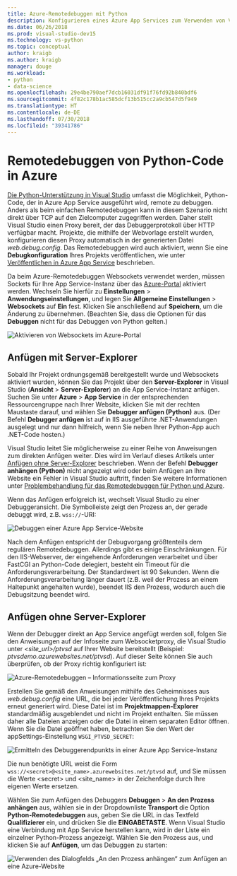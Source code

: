 ```yaml
---
title: Azure-Remotedebuggen mit Python
description: Konfigurieren eines Azure App Services zum Verwenden von Visual Studio für das Remotedebuggen einer Python-Anwendung.
ms.date: 06/26/2018
ms.prod: visual-studio-dev15
ms.technology: vs-python
ms.topic: conceptual
author: kraigb
ms.author: kraigb
manager: douge
ms.workload:
- python
- data-science
ms.openlocfilehash: 29e4be790aef7dcb16031df91f76fd92b840bdf6
ms.sourcegitcommit: 4f82c178b1ac585dcf13b515cc2a9cb547d5f949
ms.translationtype: HT
ms.contentlocale: de-DE
ms.lasthandoff: 07/30/2018
ms.locfileid: "39341786"
---
```

# <a name="remotely-debug-python-code-on-azure"></a>Remotedebuggen von Python-Code in Azure

[Die Python-Unterstützung in Visual Studio](installing-python-support-in-visual-studio.md) umfasst die Möglichkeit, Python-Code, der in Azure App Service ausgeführt wird, remote zu debuggen. Anders als beim einfachen Remotedebuggen kann in diesem Szenario nicht direkt über TCP auf den Zielcomputer zugegriffen werden. Daher stellt Visual Studio einen Proxy bereit, der das Debuggerprotokoll über HTTP verfügbar macht. Projekte, die mithilfe der Webvorlage erstellt wurden, konfigurieren diesen Proxy automatisch in der generierten Datei *web.debug.config*. Das Remotedebuggen wird auch aktiviert, wenn Sie eine **Debugkonfiguration** Ihres Projekts veröffentlichen, wie unter [Veröffentlichen in Azure App Service](publishing-python-web-applications-to-azure-from-visual-studio.md) beschrieben.

Da beim Azure-Remotedebuggen Websockets verwendet werden, müssen Sockets für Ihre App Service-Instanz über das [Azure-Portal](https://portal.azure.com) aktiviert werden. Wechseln Sie hierfür zu **Einstellungen** > **Anwendungseinstellungen**, und legen Sie **Allgemeine Einstellungen** > **Websockets** auf **Ein** fest. Klicken Sie anschließend auf **Speichern**, um die Änderung zu übernehmen. (Beachten Sie, dass die Optionen für das **Debuggen** nicht für das Debuggen von Python gelten.)

![Aktivieren von Websockets im Azure-Portal](media/azure-remote-debugging-enable-web-sockets.png)

## <a name="attach-with-server-explorer"></a>Anfügen mit Server-Explorer

Sobald Ihr Projekt ordnungsgemäß bereitgestellt wurde und Websockets aktiviert wurden, können Sie das Projekt über den **Server-Explorer** in Visual Studio (**Ansicht** > **Server-Explorer**) an die App Service-Instanz anfügen. Suchen Sie unter **Azure** > **App Service** in der entsprechenden Ressourcengruppe nach Ihrer Website, klicken Sie mit der rechten Maustaste darauf, und wählen Sie **Debugger anfügen (Python)** aus. (Der Befehl **Debugger anfügen** ist auf in IIS ausgeführte .NET-Anwendungen ausgelegt und nur dann hilfreich, wenn Sie neben Ihrer Python-App auch .NET-Code hosten.)

Visual Studio leitet Sie möglicherweise zu einer Reihe von Anweisungen zum direkten Anfügen weiter. Dies wird im Verlauf dieses Artikels unter [Anfügen ohne Server-Explorer](#attach-without-server-explorer) beschrieben. Wenn der Befehl **Debugger anhängen (Python)** nicht angezeigt wird oder beim Anfügen an Ihre Website ein Fehler in Visual Studio auftritt, finden Sie weitere Informationen unter [Problembehandlung für das Remotedebuggen für Python und Azure](debugging-remote-python-code-on-azure-troubleshooting.md).

Wenn das Anfügen erfolgreich ist, wechselt Visual Studio zu einer Debuggeransicht. Die Symbolleiste zeigt den Prozess an, der gerade debuggt wird, z.B. `wss://`-URI:

![Debuggen einer Azure App Service-Website](media/azure-remote-debugging-attached.png)

Nach dem Anfügen entspricht der Debugvorgang größtenteils dem regulären Remotedebuggen. Allerdings gibt es einige Einschränkungen. Für den IIS-Webserver, der eingehende Anforderungen verarbeitet und über FastCGI an Python-Code delegiert, besteht ein Timeout für die Anforderungsverarbeitung. Der Standardwert ist 90 Sekunden. Wenn die Anforderungsverarbeitung länger dauert (z.B. weil der Prozess an einem Haltepunkt angehalten wurde), beendet IIS den Prozess, wodurch auch die Debugsitzung beendet wird. 

## <a name="attach-without-server-explorer"></a>Anfügen ohne Server-Explorer

Wenn der Debugger direkt an App Service angefügt werden soll, folgen Sie den Anweisungen auf der Infoseite zum Websocketproxy, die Visual Studio unter *\<site_url>/ptvsd* auf Ihrer Website bereitstellt (Beispiel: *ptvsdemo.azurewebsites.net/ptvsd*). Auf dieser Seite können Sie auch überprüfen, ob der Proxy richtig konfiguriert ist:

![Azure-Remotedebuggen – Informationsseite zum Proxy](media/azure-remote-debugging-proxy-info-page.png)

Erstellen Sie gemäß den Anweisungen mithilfe des Geheimnisses aus *web.debug.config* eine URL, die bei jeder Veröffentlichung Ihres Projekts erneut generiert wird. Diese Datei ist im **Projektmappen-Explorer** standardmäßig ausgeblendet und nicht im Projekt enthalten. Sie müssen daher alle Dateien anzeigen oder die Datei in einem separaten Editor öffnen. Wenn Sie die Datei geöffnet haben, betrachten Sie den Wert der appSettings-Einstellung `WSGI_PTVSD_SECRET`:

![Ermitteln des Debuggerendpunkts in einer Azure App Service-Instanz](media/azure-remote-debugging-secret.png)

Die nun benötigte URL weist die Form `wss://<secret>@<site_name>.azurewebsites.net/ptvsd` auf, und Sie müssen die Werte &lt;secret&gt; und &lt;site_name&gt; in der Zeichenfolge durch Ihre eigenen Werte ersetzen.

Wählen Sie zum Anfügen des Debuggers **Debuggen** > **An den Prozess anhängen** aus, wählen sie in der Dropdownliste **Transport** die Option **Python-Remotedebuggen** aus, geben Sie die URL in das Textfeld **Qualifizierer** ein, und drücken Sie die **EINGABETASTE**. Wenn Visual Studio eine Verbindung mit App Service herstellen kann, wird in der Liste ein einzelner Python-Prozess angezeigt. Wählen Sie den Prozess aus, und klicken Sie auf **Anfügen**, um das Debuggen zu starten:

![Verwenden des Dialogfelds „An den Prozess anhängen“ zum Anfügen an eine Azure-Website](media/azure-remote-debugging-manual-attach.png)
